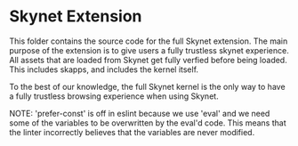 # Skynet Extension

This folder contains the source code for the full Skynet extension. The main
purpose of the extension is to give users a fully trustless skynet experience.
All assets that are loaded from Skynet get fully verfied before being loaded.
This includes skapps, and includes the kernel itself.

To the best of our knowledge, the full Skynet kernel is the only way to have a
fully trustless browsing experience when using Skynet.

NOTE: 'prefer-const' is off in eslint because we use 'eval' and we need some of
the variables to be overwritten by the eval'd code. This means that the linter
incorrectly believes that the variables are never modified.
